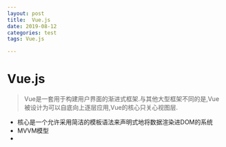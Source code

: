 ```yaml
---
layout: post
title:  Vue.js
date: 2019-08-12
categories: test
tags: Vue.js

---
```


#  Vue.js

> Vue是一套用于构建用户界面的渐进式框架.与其他大型框架不同的是,Vue被设计为可以自底向上逐层应用,Vue的核心只关心视图层.

- 核心是一个允许采用简洁的模板语法来声明式地将数据渲染进DOM的系统
- MVVM模型
- 






